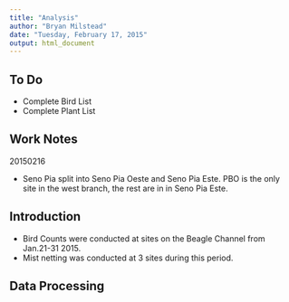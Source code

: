 ```yaml
---
title: "Analysis"
author: "Bryan Milstead"
date: "Tuesday, February 17, 2015"
output: html_document
---
```

<!---
use these command instead of the knit icon if you want the data and work loaded into the R workspace
  library(knitr)
  setwd("~/PortableApps/R/scripts/Pia/")
  knit('PiaData.rmd')
-->
To Do
-------------------------
* Complete Bird List
* Complete Plant List

Work Notes
-------------------------
20150216
* Seno Pia split into Seno Pia Oeste and Seno Pia Este.  PBO is the only site in the west branch, the rest are in in Seno Pia Este.

Introduction
-------------------------
* Bird Counts were conducted at sites on the Beagle Channel from Jan.21-31 2015.
* Mist netting was conducted at 3 sites during this period.

Data Processing
----------------
